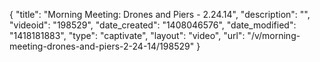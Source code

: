 {
    "title": "Morning Meeting: Drones and Piers - 2.24.14",
    "description": "",
    "videoid": "198529",
    "date_created": "1408046576",
    "date_modified": "1418181883",
    "type": "captivate",
    "layout": "video",
    "url": "\/v\/morning-meeting-drones-and-piers-2-24-14\/198529"
}